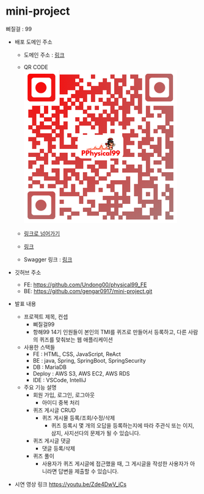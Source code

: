 # mini-project
삐질걸 : 99
- 배포 도메인 주소
    - 도메인 주소 : [링크](http://undong2.s3-website.ap-northeast-2.amazonaws.com/home)
      
    - QR CODE
      ![PPYSICAL99](README.assets\PPYSICAL99.png)
    - [링크로 넘어가기](https://s3-us-west-2.amazonaws.com/secure.notion-static.com/d79a510c-a07f-4431-8b4e-67fdd1ab11b5/PPYSICAL99.png)
    - [링크](https://www.notion.so/625769b54ab243389a2e84a5754d860b?v=e636e1f2782f49b78a9f66b3d2d7dc52)
    - Swagger 링크 : [링크](http://13.125.188.38:8080/swagger-ui/index.html)
    
- 깃허브 주소
    - FE: https://github.com/Undong00/physical99_FE
    - BE: https://github.com/gengar0917/mini-project.git
- 발표 내용
    - 프로젝트 제목, 컨셉
        - 삐질걸99
        - 항해99 14기 인원들이 본인의 TMI를 퀴즈로 만들어서 등록하고, 다른 사람의 퀴즈를 맞춰보는 웹 애플리케이션
    - 사용한 스택들
        - FE : HTML, CSS, JavaScript, ReAct
        - BE : java, Spring, SpringBoot, SpringSecurity
        - DB : MariaDB
        - Deploy : AWS S3, AWS EC2, AWS RDS
        - IDE : VSCode, IntelliJ
    - 주요 기능 설명
        - 회원 가입, 로그인, 로그아웃
            - 아이디 중복 처리
        - 퀴즈 게시글 CRUD
            - 퀴즈 게시물 등록/조회/수정/삭제
                - 퀴즈 등록시 몇 개의 오답을 등록하는지에 따라 주관식 또는 이지, 삼지, 사지선다의 문제가 될 수 있습니다.
        - 퀴즈 게시글 댓글
            - 댓글 등록/삭제
        - 퀴즈 풀이
            - 사용자가 퀴즈 게시글에 접근했을 때, 그 게시글을 작성한 사용자가 아니라면 답변을 제출할 수 있습니다.
- 시연 영상 링크
  https://youtu.be/Zde4DwV_iCs
